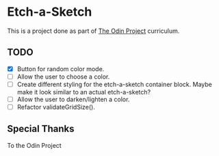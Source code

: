 # Etch-a-Sketch

This is a project done as part of [The Odin Project](https://theodinproject.com/) curriculum.

## TODO
- [x] Button for random color mode.
- [ ] Allow the user to choose a color.
- [ ] Create different styling for the etch-a-sketch container block. Maybe make it look similar to an actual etch-a-sketch?
- [ ] Allow the user to darken/lighten a color.
- [ ] Refactor validateGridSize().

## Special Thanks

To the Odin Project